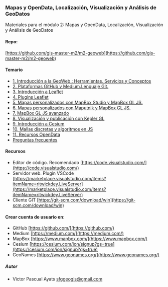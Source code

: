 ### Mapas y OpenData, Localización, Visualización y Análisis de GeoDatos

Materiales para el módulo 2: Mapas y OpenData, Localización, Visualización y Análisis de GeoDatos

#### Repo:
[https://github.com/gis-master-m2/m2-geoweb](https://github.com/gis-master-m2/m2-geoweb)

#### Temario

* [1. Introducción a la GeoWeb : Herramientas, Servicios y Conceptos](introduccion_a_las_tecnologias_geoweb)
* [2. Plataformas GitHub y Medium.Lenguaje Git.](taller_github)
* [3. Introducción a Leaflet](introduccion_a_leaflet)
* [4. Plugins Leaflet](plugins_leaflet)
* [5. Mapas personalizados con MapBox Studio y MapBox GL JS.](introduccion_a_mapbox)
* [6. Mapas personalizados con Maputnik y MapBox GL JS.](introduccion_maputnik)
* [7. MapBox GL JS avanzado](mapbox_avanzado)
* [8. Visualización y publicación con Kepler GL](visualizacion_con_kepler_gl)
* [9. Introducción a Cesium](introduccion_a_cesium)
* [10. Mallas discretas y algoritmos en JS](mallas_discretas_algoritmos)
* [11. Recursos OpenData](recursos_open_data)
* [Preguntas frecuentes](faq.md)


#### Recursos

* Editor de código. Recomendado [https://code.visualstudio.com/](https://code.visualstudio.com/)
* Servidor web. Plugin VSCode [https://marketplace.visualstudio.com/items?itemName=ritwickdey.LiveServer](https://marketplace.visualstudio.com/items?itemName=ritwickdey.LiveServer)
* Cliente GIT [https://git-scm.com/download/win](https://git-scm.com/download/win)

#### Crear cuenta de  usuario en:

* GitHub [https://github.com/](https://github.com/)
* Medium [https://medium.com/](https://medium.com/)
* MapBox [https://www.mapbox.com/](https://www.mapbox.com/)
* Cesium  [https://cesium.com/ion/signup?gs=true](https://cesium.com/ion/signup?gs=true)
* GeoNames [https://www.geonames.org/](https://www.geonames.org/)


##### Autor
* Victor Pascual Ayats sfggeogis@gmail.com